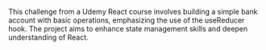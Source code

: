 This challenge from a Udemy React course involves building a simple bank account with basic operations, emphasizing the use of the useReducer hook. The project aims to enhance state management skills and deepen understanding of React.

